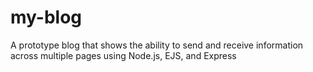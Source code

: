 # my-blog
A prototype blog that shows the ability to send and receive information across multiple pages using Node.js, EJS, and Express
